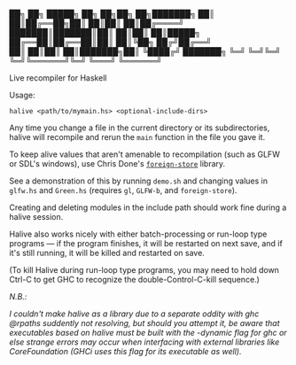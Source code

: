 ██╗  ██╗ █████╗ ██╗     ██╗██╗   ██╗███████╗
██║  ██║██╔══██╗██║     ██║██║   ██║██╔════╝
███████║███████║██║     ██║██║   ██║█████╗  
██╔══██║██╔══██║██║     ██║╚██╗ ██╔╝██╔══╝  
██║  ██║██║  ██║███████╗██║ ╚████╔╝ ███████╗
╚═╝  ╚═╝╚═╝  ╚═╝╚══════╝╚═╝  ╚═══╝  ╚══════╝

Live recompiler for Haskell

Usage:

`halive <path/to/mymain.hs> <optional-include-dirs>`

Any time you change a file in the current directory or its subdirectories,
halive will recompile and rerun the `main` function in the file you gave it.

To keep alive values that aren't amenable to recompilation 
(such as GLFW or SDL's windows), use Chris Done's [`foreign-store`](https://hackage.haskell.org/package/foreign-store) library.

See a demonstration of this by running `demo.sh` 
and changing values in `glfw.hs` and `Green.hs`
(requires `gl`, `GLFW-b`, and `foreign-store`).

Creating and deleting modules in the include path should 
work fine during a halive session.

Halive also works nicely with either batch-processing or run-loop type
programs — if the program finishes, it will be restarted on next save,
and if it's still running, it will be killed and restarted on save.

(To kill Halive during run-loop type programs, you may need to hold down Ctrl-C
to get GHC to recognize the double-Control-C-kill sequence.)

*N.B.:*

*I couldn't make halive as a library due to a separate oddity with
ghc @rpaths suddently not resolving, but should you attempt it, 
be aware that executables based on halive 
must be built with the -dynamic flag for ghc or else strange errors 
may occur when interfacing with external libraries like CoreFoundation
(GHCi uses this flag for its executable as well).*